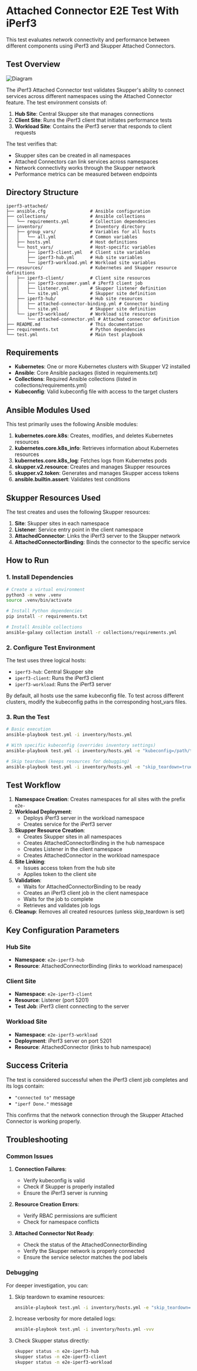 # Attached Connector E2E Test With iPerf3

This test evaluates network connectivity and performance between different components using iPerf3 and Skupper Attached Connectors.

## Test Overview

![Diagram](diagram.png)

The iPerf3 Attached Connector test validates Skupper's ability to connect services across different namespaces using the Attached Connector feature. The test environment consists of:

1. **Hub Site**: Central Skupper site that manages connections
2. **Client Site**: Runs the iPerf3 client that initiates performance tests
3. **Workload Site**: Contains the iPerf3 server that responds to client requests

The test verifies that:
- Skupper sites can be created in all namespaces
- Attached Connectors can link services across namespaces
- Network connectivity works through the Skupper network
- Performance metrics can be measured between endpoints

## Directory Structure

```
iperf3-attached/
├── ansible.cfg                 # Ansible configuration
├── collections/                # Ansible collections
│   └── requirements.yml        # Collection dependencies
├── inventory/                  # Inventory directory
│   ├── group_vars/             # Variables for all hosts
│   │   └── all.yml             # Common variables
│   ├── hosts.yml               # Host definitions
│   └── host_vars/              # Host-specific variables
│       ├── iperf3-client.yml   # Client site variables
│       ├── iperf3-hub.yml      # Hub site variables
│       └── iperf3-workload.yml # Workload site variables
├── resources/                  # Kubernetes and Skupper resource definitions
│   ├── iperf3-client/          # Client site resources
│   │   ├── iperf3-consumer.yaml # iPerf3 client job
│   │   ├── listener.yml        # Skupper listener definition
│   │   └── site.yml            # Skupper site definition
│   ├── iperf3-hub/             # Hub site resources
│   │   ├── attached-connector-binding.yml # Connector binding
│   │   └── site.yml            # Skupper site definition
│   └── iperf3-workload/        # Workload site resources
│       └── attached-connector.yml # Attached connector definition
├── README.md                   # This documentation
├── requirements.txt            # Python dependencies
└── test.yml                    # Main test playbook
```

## Requirements

- **Kubernetes**: One or more Kubernetes clusters with Skupper V2 installed
- **Ansible**: Core Ansible packages (listed in requirements.txt)
- **Collections**: Required Ansible collections (listed in collections/requirements.yml)
- **Kubeconfig**: Valid kubeconfig file with access to the target clusters

## Ansible Modules Used

This test primarily uses the following Ansible modules:

1. **kubernetes.core.k8s**: Creates, modifies, and deletes Kubernetes resources
2. **kubernetes.core.k8s_info**: Retrieves information about Kubernetes resources
3. **kubernetes.core.k8s_log**: Fetches logs from Kubernetes pods
4. **skupper.v2.resource**: Creates and manages Skupper resources
5. **skupper.v2.token**: Generates and manages Skupper access tokens
6. **ansible.builtin.assert**: Validates test conditions

## Skupper Resources Used

The test creates and uses the following Skupper resources:

1. **Site**: Skupper sites in each namespace
2. **Listener**: Service entry point in the client namespace
3. **AttachedConnector**: Links the iPerf3 server to the Skupper network
4. **AttachedConnectorBinding**: Binds the connector to the specific service

## How to Run

### 1. Install Dependencies

```bash
# Create a virtual environment
python3 -m venv .venv
source .venv/bin/activate

# Install Python dependencies
pip install -r requirements.txt

# Install Ansible collections
ansible-galaxy collection install -r collections/requirements.yml
```

### 2. Configure Test Environment

The test uses three logical hosts:
- `iperf3-hub`: Central Skupper site
- `iperf3-client`: Runs the iPerf3 client
- `iperf3-workload`: Runs the iPerf3 server

By default, all hosts use the same kubeconfig file. To test across different clusters, modify the kubeconfig paths in the corresponding host_vars files.

### 3. Run the Test

```bash
# Basic execution
ansible-playbook test.yml -i inventory/hosts.yml

# With specific kubeconfig (overrides inventory settings)
ansible-playbook test.yml -i inventory/hosts.yml -e "kubeconfig=/path/to/kubeconfig"

# Skip teardown (keeps resources for debugging)
ansible-playbook test.yml -i inventory/hosts.yml -e "skip_teardown=true"
```

## Test Workflow

1. **Namespace Creation**: Creates namespaces for all sites with the prefix `e2e-`
2. **Workload Deployment**:
   - Deploys iPerf3 server in the workload namespace
   - Creates service for the iPerf3 server
3. **Skupper Resource Creation**:
   - Creates Skupper sites in all namespaces
   - Creates AttachedConnectorBinding in the hub namespace
   - Creates Listener in the client namespace
   - Creates AttachedConnector in the workload namespace
4. **Site Linking**:
   - Issues access token from the hub site
   - Applies token to the client site
5. **Validation**:
   - Waits for AttachedConnectorBinding to be ready
   - Creates an iPerf3 client job in the client namespace
   - Waits for the job to complete
   - Retrieves and validates job logs
6. **Cleanup**: Removes all created resources (unless skip_teardown is set)

## Key Configuration Parameters

### Hub Site
- **Namespace**: `e2e-iperf3-hub`
- **Resource**: AttachedConnectorBinding (links to workload namespace)

### Client Site
- **Namespace**: `e2e-iperf3-client`
- **Resource**: Listener (port 5201)
- **Test Job**: iPerf3 client connecting to the server

### Workload Site
- **Namespace**: `e2e-iperf3-workload`
- **Deployment**: iPerf3 server on port 5201
- **Resource**: AttachedConnector (links to hub namespace)

## Success Criteria

The test is considered successful when the iPerf3 client job completes and its logs contain:
- `"connected to"` message
- `"iperf Done."` message

This confirms that the network connection through the Skupper Attached Connector is working properly.

## Troubleshooting

### Common Issues

1. **Connection Failures**:
   - Verify kubeconfig is valid
   - Check if Skupper is properly installed
   - Ensure the iPerf3 server is running

2. **Resource Creation Errors**:
   - Verify RBAC permissions are sufficient
   - Check for namespace conflicts

3. **Attached Connector Not Ready**:
   - Check the status of the AttachedConnectorBinding
   - Verify the Skupper network is properly connected
   - Ensure the service selector matches the pod labels

### Debugging

For deeper investigation, you can:

1. Skip teardown to examine resources:
   ```bash
   ansible-playbook test.yml -i inventory/hosts.yml -e "skip_teardown=true"
   ```

2. Increase verbosity for more detailed logs:
   ```bash
   ansible-playbook test.yml -i inventory/hosts.yml -vvv
   ```

3. Check Skupper status directly:
   ```bash
   skupper status -n e2e-iperf3-hub
   skupper status -n e2e-iperf3-client
   skupper status -n e2e-iperf3-workload
   ```